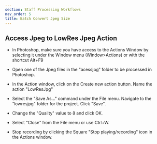 ```yaml
---
section: Staff Processing Workflows
nav_order: 5
title: Batch Convert Jpeg Size
---
```


## Access Jpeg to LowRes Jpeg Action

- In Photoshop, make sure you have access to the Actions Window by selecting it under the Window menu (Window>Actions) or with the shortcut Alt+F9

- Open one of the Jpeg files in the "acessjpg" folder to be processed in Photoshop.

- In the Action window, click on the Create new action button. Name the action "LowResJpg"

- Select the "Save As…" command under the File menu. Navigate to the "lowresjpg" folder for the project. Click "Save".

- Change the "Quality" value to 8 and click OK.

- Select "Close" from the File menu or use Ctrl+W.

- Stop recording by clicking the Square "Stop playing/recording" icon in the Actions window.